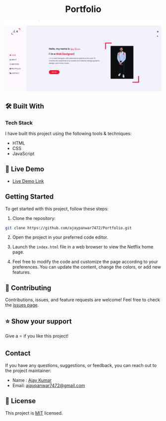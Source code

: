 <h1 align="center">
  <br>
 Portfolio
</h1>


  <img title="Portfolio" src="images/preview.png" alt="Portfolio" width="700" />

## 🛠 Built With 

### Tech Stack 

I have built this project using the following tools & techniques:

- HTML
- CSS
- JavaScript

## 🚀 Live Demo 

- [Live Demo Link](https://github.com/ajaypanwar7472/Portfolio.git)

## Getting Started

To get started with this project, follow these steps:

1. Clone the repository:

```bash
git clone https://github.com/ajaypanwar7472/Portfolio.git
```

2. Open the project in your preferred code editor.

3. Launch the `index.html` file in a web browser to view the Netflix home page.

4. Feel free to modify the code and customize the page according to your preferences. You can update the content, change the colors, or add new features.

## 🤝 Contributing 

Contributions, issues, and feature requests are welcome! Feel free to check the [issues page](/issues).

## ⭐️ Show your support 

Give a ⭐️ if you like this project!

## Contact

If you have any questions, suggestions, or feedback, you can reach out to the project maintainer:

- Name : [Ajay Kumar](https://www.linkedin.com/in/ajay-panwar-8077b925a/)
- Email: [ajaypanwar7472@gmail.com](mailto:ajaypanwar7472@gmail.com)


## 📝 License 
This project is [MIT](./LICENSE) licensed.
